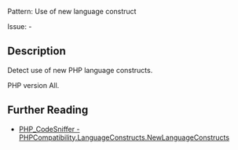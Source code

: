 Pattern: Use of new language construct

Issue: -

## Description

Detect use of new PHP language constructs.

PHP version All.

## Further Reading

* [PHP_CodeSniffer - PHPCompatibility.LanguageConstructs.NewLanguageConstructs](https://github.com/PHPCompatibility/PHPCompatibility/tree/develop/PHPCompatibility/Sniffs/LanguageConstructs/NewLanguageConstructsSniff.php)
